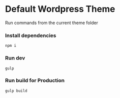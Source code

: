 # Default Wordpress Theme

Run commands from the current theme folder

### Install dependencies
`npm i`

### Run dev
`gulp`

### Run build for Production
`gulp build`